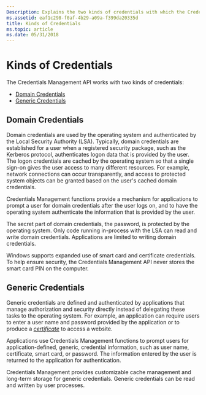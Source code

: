 ```yaml
---
Description: Explains the two kinds of credentials with which the Credentials Management API works.
ms.assetid: eaf1c298-f0af-4b29-a09a-f399da20335d
title: Kinds of Credentials
ms.topic: article
ms.date: 05/31/2018
---
```


# Kinds of Credentials

The Credentials Management API works with two kinds of credentials:

-   [Domain Credentials](#domain-credentials)
-   [Generic Credentials](#generic-credentials)

## Domain Credentials

Domain credentials are used by the operating system and authenticated by the Local Security Authority (LSA). Typically, domain credentials are established for a user when a registered security package, such as the Kerberos protocol, authenticates logon data that is provided by the user. The logon credentials are cached by the operating system so that a single sign-on gives the user access to many different resources. For example, network connections can occur transparently, and access to protected system objects can be granted based on the user's cached domain credentials.

Credentials Management functions provide a mechanism for applications to prompt a user for domain credentials after the user logs on, and to have the operating system authenticate the information that is provided by the user.

The secret part of domain credentials, the password, is protected by the operating system. Only code running in-process with the LSA can read and write domain credentials. Applications are limited to writing domain credentials.

Windows supports expanded use of smart card and certificate credentials. To help ensure security, the Credentials Management API never stores the smart card PIN on the computer.

## Generic Credentials

Generic credentials are defined and authenticated by applications that manage authorization and security directly instead of delegating these tasks to the operating system. For example, an application can require users to enter a user name and password provided by the application or to produce a [*certificate*](https://msdn.microsoft.com/library/ms721572(v=VS.85).aspx) to access a website.

Applications use Credentials Management functions to prompt users for application-defined, generic, credential information, such as user name, certificate, smart card, or password. The information entered by the user is returned to the application for authentication.

Credentials Management provides customizable cache management and long-term storage for generic credentials. Generic credentials can be read and written by user processes.

 

 



